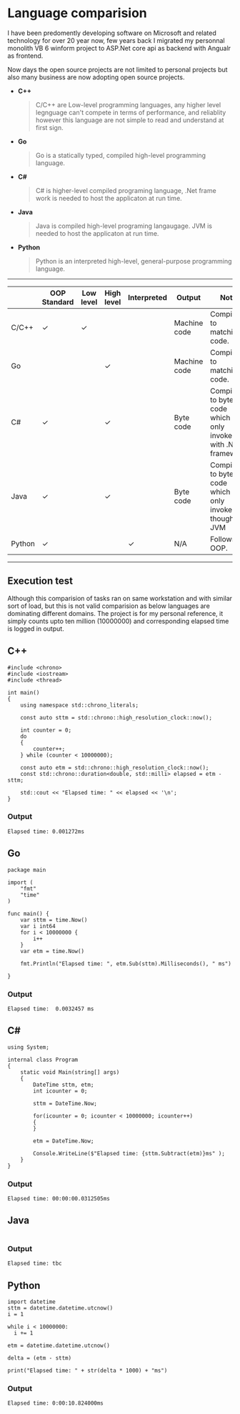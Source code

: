 # Language comparision
I have been predomently developing software on Microsoft and related technology for over 20 year now, few years back I migrated my personnal monolith VB 6 winform project to ASP.Net core api as backend with Angualr as frontend. 

Now days the open source projects are not limited to personal projects but also many business are now adopting open source projects.

- __C++__
  > C/C++ are Low-level programming languages, any higher level legnguage can't compete in terms of performance, and reliablity however this language are not simple to read and understand at first sign.
   
- __Go__
  > Go is a statically typed, compiled high-level programming language.
 
- __C#__
  > C# is higher-level compiled programing language, .Net frame work is needed to host the applicaton at run time.

- __Java__
  > Java is compiled high-level programing langaugage. JVM is needed to host the applicaton at run time.

- __Python__
  > Python is an interpreted high-level, general-purpose programming language.

-----------------

|               | OOP Standard  | Low level     | High level    | Interpreted   | Output       | Note                                                                   |
| ------------- | ------------- | ------------- |-------------- | ------------- | ------------ | ---------------------------------------------------------------------- |
| C/C++         |    &check;    |    &check;    |               |               | Machine code | Compiled to matchine code.                                             |
| Go            |               |               |    &check;    |               | Machine code | Compiled to matchine code.                                             |
| C#            |    &check;    |               |    &check;    |               | Byte code    | Compiled to byte code which can only invoked with .Net framework       |
| Java          |    &check;    |               |    &check;    |               | Byte code    | Compiled to byte code which can only invoked though JVM                |
| Python        |    &check;    |               |               |    &check;    | N/A          | Follows OOP.                                                           |

-----------------

## Execution test
Although this comparision of tasks ran on same workstation and with similar sort of load, but this is not valid comparision as below languages are dominating different domains. The project is for my personal reference, it simply counts upto ten million (10000000) and corresponding elapsed time is logged in output.

## C++
```
#include <chrono>
#include <iostream>
#include <thread>
 
int main()
{
    using namespace std::chrono_literals;

    const auto sttm = std::chrono::high_resolution_clock::now();

    int counter = 0;
    do
    {
        counter++;
    } while (counter < 10000000);

    const auto etm = std::chrono::high_resolution_clock::now();
    const std::chrono::duration<double, std::milli> elapsed = etm - sttm;
 
    std::cout << "Elapsed time: " << elapsed << '\n';
}
```
### Output
    Elapsed time: 0.001272ms


## Go 
```
package main

import (
	"fmt"
	"time"
)

func main() {
	var sttm = time.Now()
	var i int64
	for i < 10000000 {
		i++
	}
	var etm = time.Now()

	fmt.Println("Elapsed time: ", etm.Sub(sttm).Milliseconds(), " ms")

}
```
### Output
    Elapsed time:  0.0032457 ms


## C#
```
using System;

internal class Program
{
    static void Main(string[] args)
    {
        DateTime sttm, etm;
        int icounter = 0;

        sttm = DateTime.Now;

        for(icounter = 0; icounter < 10000000; icounter++)
        {
        }

        etm = DateTime.Now;

        Console.WriteLine($"Elapsed time: {sttm.Subtract(etm)}ms" );
    }
}

```
### Output
    Elapsed time: 00:00:00.0312505ms


## Java
```

```
### Output
    Elapsed time: tbc


## Python
```
import datetime
sttm = datetime.datetime.utcnow()
i = 1

while i < 10000000:
  i += 1

etm = datetime.datetime.utcnow()

delta = (etm - sttm)

print("Elapsed time: " + str(delta * 1000) + "ms")
```
### Output
    Elapsed time: 0:00:10.824000ms

